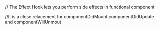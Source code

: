 // The Effect Hook lets you perform side effects in functional component

//It is a close relacement for componentDidMount,componentDidUpdate and componentWillUnmout